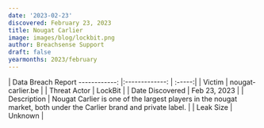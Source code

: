 ```yaml
---
date: '2023-02-23'
discovered: February 23, 2023
title: Nougat Carlier
image: images/blog/lockbit.png
author: Breachsense Support
draft: false
yearmonths: 2023/february
---
```



| Data Breach Report
------------:     |:-------------:    | :-----:|
| Victim      | nougat-carlier.be      | 
| Threat Actor      | LockBit      | 
| Date Discovered      | Feb 23, 2023      | 
| Description      | Nougat Carlier is one of the largest players in the nougat market, both under the Carlier brand and private label.      | 
| Leak Size      | Unknown      | 

